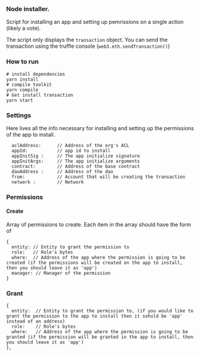 ### Node installer.

Script for installing an app and setting up pemrissions on a single action (likely a vote).

The script only displays the `transaction` object. You can send the transaction using the truffle console (`web3.eth.sendTransaction()`)

### How to run

```
# install dependencies
yarn install
# compile toolkit
yarn compile
# Get install transaction
yarn start
```


### Settings

Here lives all the info necessary for installing and setting up the permissions of the app to install.

```
  aclAddress:      // Address of the org's ACL 
  appId:           // app id to install 
  appInitSig :     // The app initialize signature
  appInitArgs:     // The app initialize arguments
  contract:        // Address of the base contract
  daoAddress :     // Address of the dao
  from:            // Account that will be creating the transaction
  network :        // Network
```


### Permissions

#### Create


Array of permissions to create. Each item in the array should have the form of

```
{
  entity: // Entity to grant the permission to 
  role:   // Role's bytes  
  where:  // Address of the app where the permission is going to be created (if the permissions will be created on the app to install, then you should leave it as 'app')  
  manager: // Manager of the permission
}
```


### Grant

```
{
  entity:  // Entity to grant the permission to, (if you would like to grant the permission to the app to install then it sohuld be 'app' instead of an address)
  role:    // Role's bytes  
  where:   // Address of the app where the permission is going to be granted (if the permission will be granted in the app to install, then you should leave it as 'app') 
},
```
